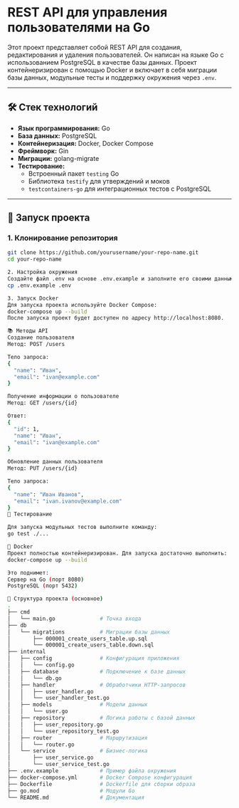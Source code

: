 # REST API для управления пользователями на Go

Этот проект представляет собой REST API для создания, редактирования и удаления пользователей. Он написан на языке Go с использованием PostgreSQL в качестве базы данных. Проект контейнеризирован с помощью Docker и включает в себя миграции базы данных, модульные тесты и поддержку окружения через `.env`.

---

## 🛠️ Стек технологий

- **Язык программирования:** Go
- **База данных:** PostgreSQL
- **Контейнеризация:** Docker, Docker Compose
- **Фреймворк:** Gin
- **Миграции:** golang-migrate
- **Тестирование:**
  - Встроенный пакет `testing` Go
  - Библиотека `testify` для утверждений и моков
  - `testcontainers-go` для интеграционных тестов с PostgreSQL
---

## 🚀 Запуск проекта

### 1. Клонирование репозитория

```bash
git clone https://github.com/yourusername/your-repo-name.git
cd your-repo-name

2. Настройка окружения
Создайте файл .env на основе .env.example и заполните его своими данными:
cp .env.example .env

3. Запуск Docker
Для запуска проекта используйте Docker Compose:
docker-compose up --build
После запуска проект будет доступен по адресу http://localhost:8080.

📚 Методы API
Создание пользователя
Метод: POST /users

Тело запроса:
{
  "name": "Иван",
  "email": "ivan@example.com"
}

Получение информации о пользователе
Метод: GET /users/{id}

Ответ:
{
  "id": 1,
  "name": "Иван",
  "email": "ivan@example.com"
}

Обновление данных пользователя
Метод: PUT /users/{id}

Тело запроса:
{
  "name": "Иван Иванов",
  "email": "ivan.ivanov@example.com"
}
🧪 Тестирование

Для запуска модульных тестов выполните команду:
go test ./...

🐳 Docker
Проект полностью контейнеризирован. Для запуска достаточно выполнить:
docker-compose up --build

Это поднимет:
Сервер на Go (порт 8080)
PostgreSQL (порт 5432)

📁 Структура проекта (основное)
.
├── cmd
│   └── main.go              # Точка входа
├── db
│   └── migrations           # Миграции базы данных
│       ├── 000001_create_users_table.up.sql
│       └── 000001_create_users_table.down.sql
├── internal
│   ├── config               # Конфигурация приложения
│   │   └── config.go
│   ├── database             # Подключение к базе данных
│   │   └── db.go
│   ├── handler              # Обработчики HTTP-запросов
│   │   ├── user_handler.go
│   │   └── user_handler_test.go
│   ├── models               # Модели данных
│   │   └── user.go
│   ├── repository           # Логика работы с базой данных
│   │   ├── user_repository.go
│   │   └── user_repository_test.go
│   ├── router               # Маршрутизация
│   │   └── router.go
│   └── service              # Бизнес-логика
│       ├── user_service.go
│       └── user_service_test.go
├── .env.example             # Пример файла окружения
├── docker-compose.yml       # Docker Compose конфигурация
├── Dockerfile               # Dockerfile для сборки образа
├── go.mod                   # Модули Go
└── README.md                # Документация

